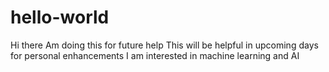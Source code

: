 # hello-world
Hi there
Am doing this for future help
This will be helpful in upcoming days for personal enhancements
I am interested in machine learning and AI
